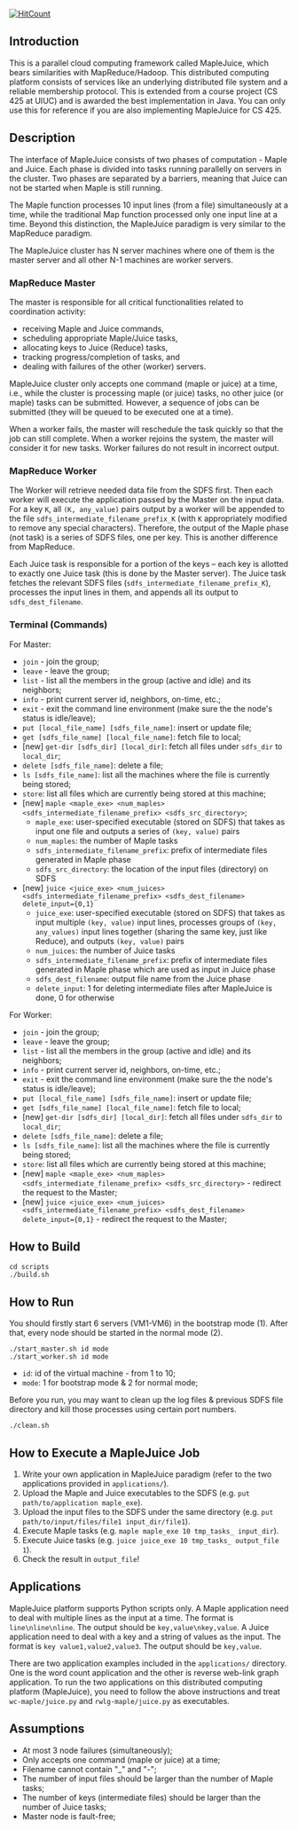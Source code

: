 [![HitCount](http://hits.dwyl.io/james-qiuhaoran/distributed-computing-platform-mapreduce.svg)](http://hits.dwyl.io/james-qiuhaoran/distributed-computing-platform-mapreduce)

## Introduction

This is a parallel cloud computing framework called MapleJuice, which bears similarities with MapReduce/Hadoop.
This distributed computing platform consists of services like an underlying distributed file system and a reliable membership protocol.
This is extended from a course project (CS 425 at UIUC) and is awarded the best implementation in Java.
You can only use this for reference if you are also implementing MapleJuice for CS 425.

## Description

The interface of MapleJuice consists of two phases of computation - Maple and Juice.
Each phase is divided into tasks running parallelly on servers in the cluster.
Two phases are separated by a barriers, meaning that Juice can not be started when Maple is still running.

The Maple function processes 10 input lines (from a file) simultaneously at a time, while the traditional Map function processed only one input line
at a time.
Beyond this distinction, the MapleJuice paradigm is very similar to the MapReduce paradigm. 

The MapleJuice cluster has N server machines where one of them is the master server and all other N-1 machines are worker servers.

### MapReduce Master

The master is responsible for all critical functionalities related to coordination activity: 

- receiving Maple and Juice commands,
- scheduling appropriate Maple/Juice tasks, 
- allocating keys to Juice (Reduce) tasks, 
- tracking progress/completion of tasks, and 
- dealing with failures of the other (worker) servers.

MapleJuice cluster only accepts one command (maple or juice)
at a time, i.e., while the cluster is processing maple (or juice) tasks, no other juice (or
maple) tasks can be submitted. However, a sequence of jobs can be submitted (they will
be queued to be executed one at a time).

When a worker fails, the master will reschedule the task quickly so that the job can still complete. 
When a worker rejoins the system, the master will consider it for new tasks. 
Worker failures do not result in incorrect output.

### MapReduce Worker

The Worker will retrieve needed data file from the SDFS first.
Then each worker will execute the application passed by the Master on the input data.
For a key `K`, all `(K, any_value)` pairs output by a worker will be appended to the file `sdfs_intermediate_filename_prefix_K`
(with `K` appropriately modified to remove any special characters). 
Therefore, the output of the Maple phase (not task) is a series of SDFS files, one per key.
This is another difference from MapReduce.

Each Juice task is responsible for a portion of the keys – each key is allotted to exactly one
Juice task (this is done by the Master server). The Juice task fetches the relevant SDFS files
(`sdfs_intermediate_filename_prefix_K`), processes the input lines in them, and
appends all its output to `sdfs_dest_filename`. 

### Terminal (Commands)

For Master:
- `join` - join the group;
- `leave` - leave the group;
- `list` - list all the members in the group (active and idle) and its neighbors;
- `info` - print current server id, neighbors, on-time, etc.;
- `exit` - exit the command line environment (make sure the the node's status is idle/leave);
- `put [local_file_name] [sdfs_file_name]`: insert or update file;
- `get [sdfs_file_name] [local_file_name]`: fetch file to local;
- [new] `get-dir [sdfs_dir] [local_dir]`: fetch all files under `sdfs_dir` to `local_dir`;
- `delete [sdfs_file_name]`: delete a file;
- `ls [sdfs_file_name]`: list all the machines where the file is currently being stored;
- `store`: list all files which are currently being stored at this machine;
- [new] `maple <maple_exe> <num_maples> <sdfs_intermediate_filename_prefix> <sdfs_src_directory>`;
    - `maple_exe`: user-specified executable (stored on SDFS) that takes as input one file and outputs a series of `(key, value)` pairs
    - `num_maples`: the number of Maple tasks
    - `sdfs_intermediate_filename_prefix`: prefix of intermediate files generated in Maple phase
    - `sdfs_src_directory`: the location of the input files (directory) on SDFS
- [new] `juice <juice_exe> <num_juices> <sdfs_intermediate_filename_prefix> <sdfs_dest_filename> delete_input={0,1}`
    - `juice_exe`: user-specified executable (stored on SDFS) that takes as input multiple `(key, value)` input lines, processes groups of `(key, any_values)` input lines together (sharing the same key, just like Reduce), and outputs `(key, value)` pairs
    - `num_juices`: the number of Juice tasks
    - `sdfs_intermediate_filename_prefix`: prefix of intermediate files generated in Maple phase which are used as input in Juice phase
    - `sdfs_dest_filename`: output file name from the Juice phase
    - `delete_input`: 1 for deleting intermediate files after MapleJuice is done, 0 for otherwise

For Worker:
- `join` - join the group;
- `leave` - leave the group;
- `list` - list all the members in the group (active and idle) and its neighbors;
- `info` - print current server id, neighbors, on-time, etc.;
- `exit` - exit the command line environment (make sure the the node's status is idle/leave);
- `put [local_file_name] [sdfs_file_name]`: insert or update file;
- `get [sdfs_file_name] [local_file_name]`: fetch file to local;
- [new] `get-dir [sdfs_dir] [local_dir]`: fetch all files under `sdfs_dir` to `local_dir`;
- `delete [sdfs_file_name]`: delete a file;
- `ls [sdfs_file_name]`: list all the machines where the file is currently being stored;
- `store`: list all files which are currently being stored at this machine;
- [new] `maple <maple_exe> <num_maples> <sdfs_intermediate_filename_prefix> <sdfs_src_directory>` - redirect the request to the Master;
- [new] `juice <juice_exe> <num_juices> <sdfs_intermediate_filename_prefix> <sdfs_dest_filename> delete_input={0,1}` - redirect the request to the Master;

## How to Build

```
cd scripts
./build.sh
```

## How to Run

You should firstly start 6 servers (VM1-VM6) in the bootstrap mode (1). After that, every node should be started in the normal mode (2).

```
./start_master.sh id mode
./start_worker.sh id mode
```

- `id`: id of the virtual machine - from 1 to 10;
- `mode`: 1 for bootstrap mode & 2 for normal mode;

Before you run, you may want to clean up the log files & previous SDFS file directory and kill those processes using certain port numbers.

```
./clean.sh
```

## How to Execute a MapleJuice Job

1. Write your own application in MapleJuice paradigm (refer to the two applications provided in `applications/`).
2. Upload the Maple and Juice executables to the SDFS (e.g. `put path/to/application maple_exe`).
3. Upload the input files to the SDFS under the same directory (e.g. `put path/to/input/files/file1 input_dir/file1`).
4. Execute Maple tasks (e.g. `maple maple_exe 10 tmp_tasks_ input_dir`).
5. Execute Juice tasks (e.g. `juice juice_exe 10 tmp_tasks_ output_file 1`).
6. Check the result in `output_file`!

## Applications

MapleJuice platform supports Python scripts only. A Maple application need to deal with multiple lines as the input at a time. The format is `line\nline\nline`. The output should be `key,value\nkey,value`.
A Juice application need to deal with a key and a string of values as the input. The format is `key value1,value2,value3`. The output should be `key,value`.

There are two application examples included in the `applications/` directory. One is the word count application and the other is reverse web-link graph application.
To run the two applications on this distributed computing platform (MapleJuice), you need to follow the above instructions and treat `wc-maple/juice.py` and `rwlg-maple/juice.py` as executables.

## Assumptions

- At most 3 node failures (simultaneously);
- Only accepts one command (maple or juice) at a time;
- Filename cannot contain "\_" and "-";
- The number of input files should be larger than the number of Maple tasks;
- The number of keys (intermediate files) should be larger than the number of Juice tasks;
- Master node is fault-free;
